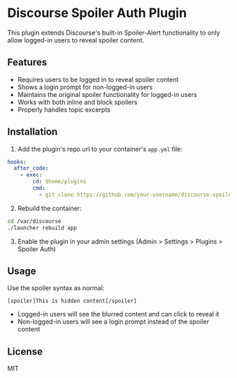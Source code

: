 # Discourse Spoiler Auth Plugin

This plugin extends Discourse's built-in Spoiler-Alert functionality to only allow logged-in users to reveal spoiler content.

## Features

- Requires users to be logged in to reveal spoiler content
- Shows a login prompt for non-logged-in users
- Maintains the original spoiler functionality for logged-in users
- Works with both inline and block spoilers
- Properly handles topic excerpts

## Installation

1. Add the plugin's repo url to your container's `app.yml` file:

```yaml
hooks:
  after_code:
    - exec:
        cd: $home/plugins
        cmd:
          - git clone https://github.com/your-username/discourse-spoiler-alert-auth.git
```

2. Rebuild the container:

```bash
cd /var/discourse
./launcher rebuild app
```

3. Enable the plugin in your admin settings (Admin > Settings > Plugins > Spoiler Auth)

## Usage

Use the spoiler syntax as normal:

```
[spoiler]This is hidden content[/spoiler]
```

- Logged-in users will see the blurred content and can click to reveal it
- Non-logged-in users will see a login prompt instead of the spoiler content

## License

MIT 